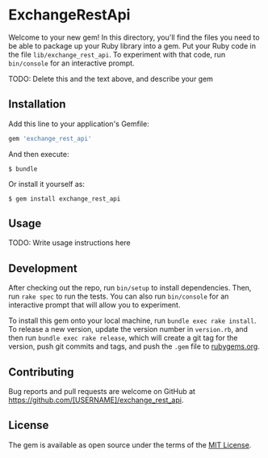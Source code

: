 # ExchangeRestApi

Welcome to your new gem! In this directory, you'll find the files you need to be able to package up your Ruby library into a gem. Put your Ruby code in the file `lib/exchange_rest_api`. To experiment with that code, run `bin/console` for an interactive prompt.

TODO: Delete this and the text above, and describe your gem

## Installation

Add this line to your application's Gemfile:

```ruby
gem 'exchange_rest_api'
```

And then execute:

    $ bundle

Or install it yourself as:

    $ gem install exchange_rest_api

## Usage

TODO: Write usage instructions here

## Development

After checking out the repo, run `bin/setup` to install dependencies. Then, run `rake spec` to run the tests. You can also run `bin/console` for an interactive prompt that will allow you to experiment.

To install this gem onto your local machine, run `bundle exec rake install`. To release a new version, update the version number in `version.rb`, and then run `bundle exec rake release`, which will create a git tag for the version, push git commits and tags, and push the `.gem` file to [rubygems.org](https://rubygems.org).

## Contributing

Bug reports and pull requests are welcome on GitHub at https://github.com/[USERNAME]/exchange_rest_api.


## License

The gem is available as open source under the terms of the [MIT License](http://opensource.org/licenses/MIT).

